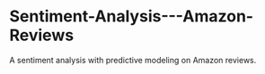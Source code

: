 # Sentiment-Analysis---Amazon-Reviews
A sentiment analysis with predictive modeling on Amazon reviews.

